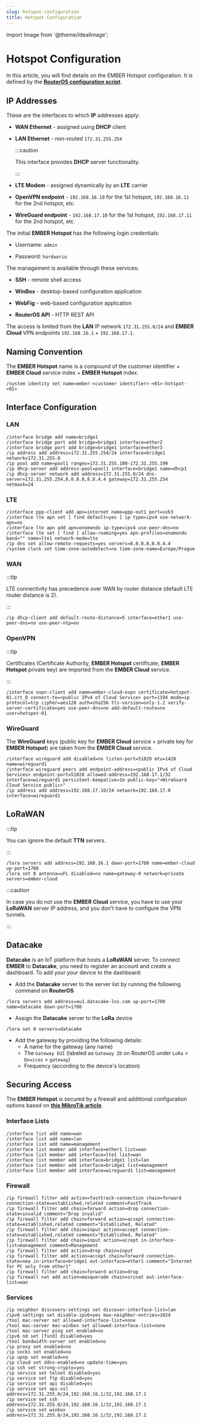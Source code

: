 ```yaml
---
slug: hotspot-configuration
title: Hotspot Configuration
---
```

import Image from '@theme/IdealImage';

# Hotspot Configuration

In this article, you will find details on the EMBER Hotspot configuration. It is defined by the [**RouterOS configuration script**](https://help.mikrotik.com/docs/display/ROS/Getting+started).

## IP Addresses

These are the interfaces to which **IP** addresses apply:

* **WAN Ethernet** - assigned using **DHCP** client

* **LAN Ethernet** - non-routed `172.31.255.254`

  :::caution

  This interface provides **DHCP** server functionality.

  :::

* **LTE Modem** - assigned dynamically by an **LTE** carrier

* **OpenVPN endpoint** - `192.168.16.10` for the 1st hotspot, `192.168.16.11` for the 2nd hotspot, etc.

* **WireGuard endpoint** - `192.168.17.10` for the 1st hotspot, `192.168.17.11` for the 2nd hotspot, etc.

The initial **EMBER Hotspot** has the following login credentials:

* Username: `admin`

* Password: `hardwario`

The management is available through these services:

* **SSH** - remote shell access

* **WinBox** - desktop-based configuration application

* **WebFig** - web-based configuration application

* **RouterOS API** - HTTP REST API

The access is limited from the **LAN** IP network `172.31.255.0/24` and **EMBER Cloud** VPN endpoints `192.168.16.1` + `192.168.17.1`.

## Naming Convention

The **EMBER Hotspot** name is a compound of the customer identifier + **EMBER Cloud** service index + **EMBER Hotspot** index.

```
/system identity set name=ember-<customer identifier>-<01>-hotspot-<01>
```

## Interface Configuration

### LAN

```
/interface bridge add name=bridge1
/interface bridge port add bridge=bridge1 interface=ether2
/interface bridge port add bridge=bridge1 interface=ether3
/ip address add address=172.31.255.254/24 interface=bridge1 network=172.31.255.0
/ip pool add name=pool1 ranges=172.31.255.100-172.31.255.199
/ip dhcp-server add address-pool=pool1 interface=bridge1 name=dhcp1
/ip dhcp-server network add address=172.31.255.0/24 dns-server=172.31.255.254,8.8.8.8,8.8.4.4 gateway=172.31.255.254 netmask=24
```

### LTE

```
/interface ppp-client add apn=internet name=ppp-out1 port=usb3
/interface lte apn set [ find default=yes ] ip-type=ipv4 use-network-apn=no
/interface lte apn add apn=onomondo ip-type=ipv4 use-peer-dns=no
/interface lte set [ find ] allow-roaming=yes apn-profiles=onomondo band="" name=lte1 network-mode=lte
/ip dns set allow-remote-requests=yes servers=8.8.8.8,8.8.4.4
/system clock set time-zone-autodetect=no time-zone-name=Europe/Prague
```

### WAN

:::tip

LTE connectivity has precedence over WAN by router distance (default LTE router distance is 2).

:::

```
/ip dhcp-client add default-route-distance=5 interface=ether1 use-peer-dns=no use-peer-ntp=no
```

### OpenVPN

:::tip

Certificates (Certificate Authority, **EMBER Hotspot** certificate, **EMBER Hotspot** private key) are imported from the **EMBER Cloud** service.

:::

```
/interface ovpn-client add name=ember-cloud-ovpn certificate=hotspot-01.crt_0 connect-to=<public IPv4 of Cloud Service> port=1194 mode=ip protocol=tcp cipher=aes128 auth=sha256 tls-version=only-1.2 verify-server-certificate=yes use-peer-dns=no add-default-route=no user=hotspot-01
```

### WireGuard

The **WireGuard** keys (public key for **EMBER Cloud** service + private key for **EMBER Hotspot**) are taken from the **EMBER Cloud** service.

```
/interface wireguard add disabled=no listen-port=51820 mtu=1420 name=wireguard1
/interface wireguard peers add endpoint-address=<public IPv4 of Cloud Services> endpoint-port=51820 allowed-address=192.168.17.1/32 interface=wireguard1 persistent-keepalive=1m public-key="<WireGuard Cloud Service public>"
/ip address add address=192.168.17.10/24 network=192.168.17.0 interface=wireguard1
```

## LoRaWAN

:::tip

You can ignore the default **TTN** servers.

:::

```
/lora servers add address=192.168.16.1 down-port=1700 name=ember-cloud up-port=1700
/lora set 0 antenna=uFL disabled=no name=gateway-0 network=private servers=ember-cloud
```

:::caution

In case you do not use the **EMBER Cloud** service, you have to use your **LoRaWAN** server IP address, and you don't have to configure the VPN tunnels.

:::

## Datacake

**Datacake** is an IoT platform that hosts a **LoRaWAN** server. To connect **EMBER** to **Datacake**, you need to register an account and create a dashboard. To add your your device to the dashboard:

* Add the **Datacake** server to the server list by running the following command on **RouterOS**

```
/lora servers add address=eu1.datacake-lns.com up-port=1700 name=datacake down-port=1700
```

* Assign the **Datacake** server to the **LoRa** device

```
/lora set 0 servers=datacake
```

* Add the gateway by providing the following details:
    - A name for the gateway (any name)
    - The `Gateway EUI` (labeled as `Gateway ID` on RouterOS under `LoRa` > `Devices` > `gateway`)
    - Frequency (according to the device's location)

## Securing Access

The **EMBER Hotspot** is secured by a firewall and additional configuration options based on [**this MikroTik article**](https://help.mikrotik.com/docs/display/ROS/Securing+your+router).

### Interface Lists

```
/interface list add name=wan
/interface list add name=lan
/interface list add name=management
/interface list member add interface=ether1 list=wan
/interface list member add interface=lte1 list=wan
/interface list member add interface=bridge1 list=lan
/interface list member add interface=bridge1 list=management
/interface list member add interface=wireguard1 list=management
```

### Firewall

```
/ip firewall filter add action=fasttrack-connection chain=forward connection-state=established,related comment=FastTrack
/ip firewall filter add chain=forward action=drop connection-state=invalid comment="Drop invalid"
/ip firewall filter add chain=forward action=accept connection-state=established,related comment="Established, Related"
/ip firewall filter add chain=input action=accept connection-state=established,related comment="Established, Related"
/ip firewall filter add chain=input action=accept in-interface-list=management comment=Management
/ip firewall filter add action=drop chain=input
/ip firewall filter add action=accept chain=forward connection-state=new in-interface=bridge1 out-interface=ether1 comment="Internet for PC only from ether1"
/ip firewall filter add chain=forward action=drop
/ip firewall nat add action=masquerade chain=srcnat out-interface-list=wan
```

### Services

```
/ip neighbor discovery-settings set discover-interface-list=lan
/ipv6 settings set disable-ipv6=yes max-neighbor-entries=1024
/tool mac-server set allowed-interface-list=none
/tool mac-server mac-winbox set allowed-interface-list=none
/tool mac-server ping set enabled=no
/ipv6 nd set [find] disabled=yes
/tool bandwidth-server set enabled=no
/ip proxy set enabled=no
/ip socks set enabled=no
/ip upnp set enabled=no
/ip cloud set ddns-enabled=no update-time=yes
/ip ssh set strong-crypto=yes
/ip service set telnet disabled=yes
/ip service set ftp disabled=yes
/ip service set api disabled=yes
/ip service set api-ssl address=172.31.255.0/24,192.168.16.1/32,192.168.17.1
/ip service set ssh address=172.31.255.0/24,192.168.16.1/32,192.168.17.1
/ip service set winbox address=172.31.255.0/24,192.168.16.1/32,192.168.17.1
```
